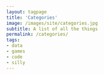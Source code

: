 ```yaml
---
layout: tagpage
title: 'Categories'
image: /images/site/categories.jpg
subtitle: A list of all the things
permalink: /categories/
tags:
- data
- games
- code
- silly
---
```

